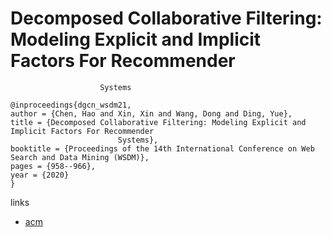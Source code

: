 # Decomposed Collaborative Filtering: Modeling Explicit and Implicit Factors For Recommender
        				Systems

```
@inproceedings{dgcn_wsdm21,
author = {Chen, Hao and Xin, Xin and Wang, Dong and Ding, Yue},
title = {Decomposed Collaborative Filtering: Modeling Explicit and Implicit Factors For Recommender
        				Systems},
booktitle = {Proceedings of the 14th International Conference on Web Search and Data Mining (WSDM)},
pages = {958--966},
year = {2020}
}
```

links
- [acm](https://dl.acm.org/doi/abs/10.1145/3437963.3441826)
